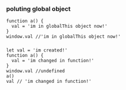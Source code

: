 ### poluting global object
```
function a() {
  val = 'im in globalThis object now!'
}
window.val //'im in globalThis object now!'
```
### 
```
let val = 'im created!'
function a() {
  val = 'im changed in function!'
}
window.val //undefined
a() 
val // 'im changed in function!'
```

